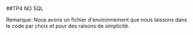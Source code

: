 ##TP4 NO SQL

Remarque: Nous avons un fichier d'environnement que nous laissons dans le code par choix et pour des raisons de simplicité.
